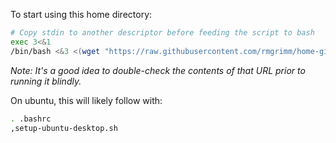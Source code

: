 To start using this home directory:

```bash
# Copy stdin to another descriptor before feeding the script to bash
exec 3<&1
/bin/bash <&3 <(wget "https://raw.githubusercontent.com/rmgrimm/home-git/master/.local/sh_init/install.sh" -O-)
```

_Note: It's a good idea to double-check the contents of that URL prior to
running it blindly._

On ubuntu, this will likely follow with:

```bash
. .bashrc
,setup-ubuntu-desktop.sh
```
